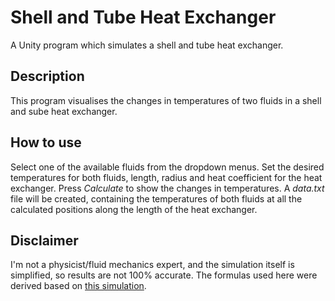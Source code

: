 # Shell and Tube Heat Exchanger
A Unity program which simulates a shell and tube heat exchanger.

## Description
This program visualises the changes in temperatures of two fluids in a shell and sube heat exchanger.

## How to use

Select one of the available fluids from the dropdown menus. Set the desired temperatures for both fluids, length, radius and heat coefficient for the heat exchanger. Press *Calculate* to show the changes in temperatures. A *data.txt* file will be created, containing the temperatures of both fluids at all the calculated positions along the length of the heat exchanger.

## Disclaimer
I'm not a physicist/fluid mechanics expert, and the simulation itself is simplified, so results are not 100% accurate. The formulas used here were derived based on [this simulation](https://learncheme.com/simulations/heat-transfer/heat-exchanger/).

